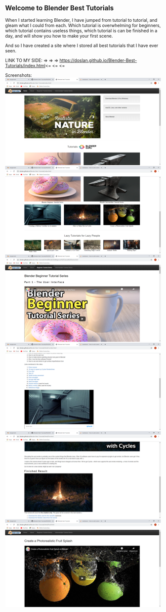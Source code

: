 ## Welcome to Blender Best Tutorials

When I started learning Blender, I have jumped from tutorial to tutorial, and gleam what I could from each. Which tutorial is overwhelming for beginners, which tutorial contains useless things, which tutorial is can be finished in a day, and will show you how to make your first scene.

And so I have created a site where I stored all best tutorials that I have ever seen.

LINK TO MY SIDE:
=> => => https://doslan.github.io/Blender-Best-Tutorials/index.html<= <= <=


Screenshots:
![Alt text](https://github.com/DOSLAN/Blender-Best-Tutorials/blob/master/Captures/1.png?raw=true)
![Alt text](https://github.com/DOSLAN/Blender-Best-Tutorials/blob/master/Captures/2.png?raw=true)
![Alt text](https://github.com/DOSLAN/Blender-Best-Tutorials/blob/master/Captures/3.png?raw=true)
![Alt text](https://github.com/DOSLAN/Blender-Best-Tutorials/blob/master/Captures/4.png?raw=true)
![Alt text](https://github.com/DOSLAN/Blender-Best-Tutorials/blob/master/Captures/5.png?raw=true)
![Alt text](https://github.com/DOSLAN/Blender-Best-Tutorials/blob/master/Captures/6.png?raw=true)
